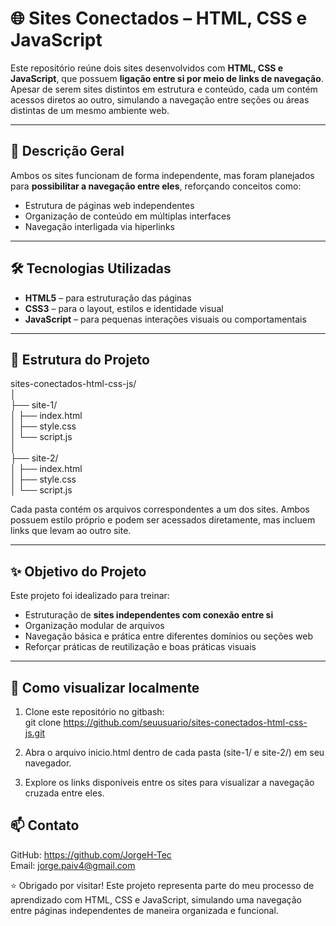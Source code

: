 # 🌐 Sites Conectados – HTML, CSS e JavaScript

Este repositório reúne dois sites desenvolvidos com **HTML, CSS e JavaScript**, que possuem **ligação entre si por meio de links de navegação**. Apesar de serem sites distintos em estrutura e conteúdo, cada um contém acessos diretos ao outro, simulando a navegação entre seções ou áreas distintas de um mesmo ambiente web.

---

## 🧩 Descrição Geral

Ambos os sites funcionam de forma independente, mas foram planejados para **possibilitar a navegação entre eles**, reforçando conceitos como:
- Estrutura de páginas web independentes
- Organização de conteúdo em múltiplas interfaces
- Navegação interligada via hiperlinks

---

## 🛠️ Tecnologias Utilizadas

- **HTML5** – para estruturação das páginas
- **CSS3** – para o layout, estilos e identidade visual
- **JavaScript** – para pequenas interações visuais ou comportamentais

---

## 📂 Estrutura do Projeto  

sites-conectados-html-css-js/  
│  
├── site-1/  
│ ├── index.html  
│ ├── style.css  
│ └── script.js  
│  
├── site-2/  
│ ├── index.html  
│ ├── style.css  
│ └── script.js  

Cada pasta contém os arquivos correspondentes a um dos sites. Ambos possuem estilo próprio e podem ser acessados diretamente, mas incluem links que levam ao outro site.


---

## ✨ Objetivo do Projeto  

Este projeto foi idealizado para treinar:  

- Estruturação de **sites independentes com conexão entre si**  
- Organização modular de arquivos  
- Navegação básica e prática entre diferentes domínios ou seções web  
- Reforçar práticas de reutilização e boas práticas visuais  

---

## 🚀 Como visualizar localmente  

1. Clone este repositório no gitbash:   
git clone https://github.com/seuusuario/sites-conectados-html-css-js.git  

2. Abra o arquivo inicio.html dentro de cada pasta (site-1/ e site-2/) em seu navegador.  
   
3. Explore os links disponíveis entre os sites para visualizar a navegação cruzada entre eles.  

## 📫 Contato

GitHub: https://github.com/JorgeH-Tec   
Email: jorge.paiv4@gmail.com

⭐ Obrigado por visitar! Este projeto representa parte do meu processo de aprendizado com HTML, CSS e JavaScript, simulando uma navegação entre páginas independentes de maneira organizada e funcional.
